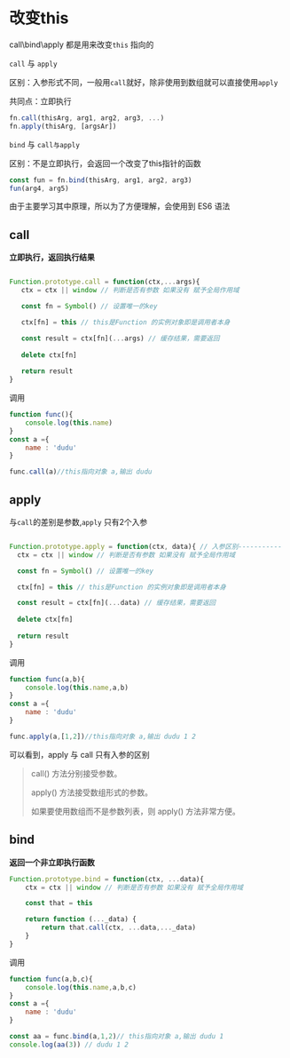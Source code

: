 # 改变this
call\bind\apply 都是用来改变`this` 指向的



`call` 与 `apply` 

区别：入参形式不同，一般用`call`就好，除非使用到数组就可以直接使用`apply`

共同点：立即执行

```js
fn.call(thisArg, arg1, arg2, arg3, ...)
fn.apply(thisArg, [argsAr])
```

`bind` 与 `call与apply` 

区别：不是立即执行，会返回一个改变了this指针的函数
```js
const fun = fn.bind(thisArg, arg1, arg2, arg3)
fun(arg4, arg5)
```
由于主要学习其中原理，所以为了方便理解，会使用到 ES6 语法
## call

 **立即执行，返回执行结果**

 ```js

Function.prototype.call = function(ctx,...args){
    ctx = ctx || window // 判断是否有参数 如果没有 赋予全局作用域

    const fn = Symbol() // 设置唯一的key

    ctx[fn] = this // this是Function 的实例对象即是调用者本身

    const result = ctx[fn](...args) // 缓存结果，需要返回
     
    delete ctx[fn]
     
    return result
}
```
调用
```js
function func(){
    console.log(this.name)
}
const a ={
    name : 'dudu'
}

func.call(a)//this指向对象 a,输出 dudu
 ```

 ## apply 
 与`call`的差别是参数,`apply` 只有2个入参

  ```js

Function.prototype.apply = function(ctx, data){ // 入参区别-----------
    ctx = ctx || window // 判断是否有参数 如果没有 赋予全局作用域

    const fn = Symbol() // 设置唯一的key

    ctx[fn] = this // this是Function 的实例对象即是调用者本身

    const result = ctx[fn](...data) // 缓存结果，需要返回
     
    delete ctx[fn]
     
    return result
}

```
调用
```js
function func(a,b){
    console.log(this.name,a,b)
}
const a ={
    name : 'dudu'
}

func.apply(a,[1,2])//this指向对象 a,输出 dudu 1 2
 ```

 可以看到，apply 与 call 只有入参的区别

> call() 方法分别接受参数。 
> 
> apply() 方法接受数组形式的参数。
> 
> 如果要使用数组而不是参数列表，则 apply() 方法非常方便。

## bind

**返回一个非立即执行函数**

```js
Function.prototype.bind = function(ctx, ...data){
    ctx = ctx || window // 判断是否有参数 如果没有 赋予全局作用域

    const that = this

    return function (..._data) {
        return that.call(ctx, ...data,..._data)
    }
}


```
调用
```js
function func(a,b,c){
    console.log(this.name,a,b,c)
}
const a ={
    name : 'dudu'
}

const aa = func.bind(a,1,2)// this指向对象 a,输出 dudu 1 
console.log(aa(3)) // dudu 1 2
```
